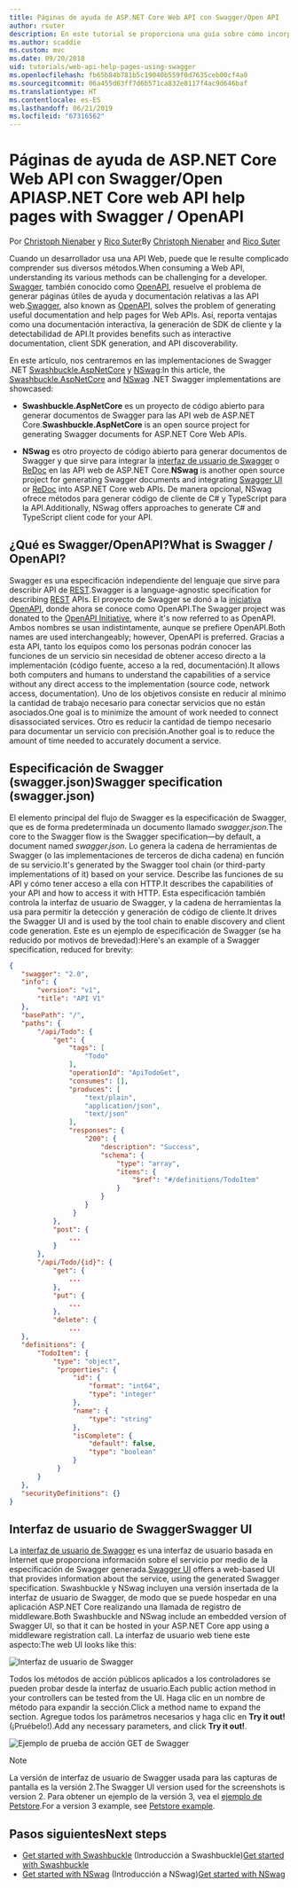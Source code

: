 ```yaml
---
title: Páginas de ayuda de ASP.NET Core Web API con Swagger/Open API
author: rsuter
description: En este tutorial se proporciona una guía sobre cómo incorporar Swagger para generar documentación y páginas de ayuda para una aplicación de API web.
ms.author: scaddie
ms.custom: mvc
ms.date: 09/20/2018
uid: tutorials/web-api-help-pages-using-swagger
ms.openlocfilehash: fb65b84b781b5c19040b559f0d7635ceb00cf4a0
ms.sourcegitcommit: 06a455d63ff7d6b571ca832e8117f4ac9d646baf
ms.translationtype: HT
ms.contentlocale: es-ES
ms.lasthandoff: 06/21/2019
ms.locfileid: "67316562"
---
```

# <a name="aspnet-core-web-api-help-pages-with-swagger--openapi"></a><span data-ttu-id="8e745-103">Páginas de ayuda de ASP.NET Core Web API con Swagger/Open API</span><span class="sxs-lookup"><span data-stu-id="8e745-103">ASP.NET Core web API help pages with Swagger / OpenAPI</span></span>

<span data-ttu-id="8e745-104">Por [Christoph Nienaber](https://twitter.com/zuckerthoben) y [Rico Suter](http://rsuter.com)</span><span class="sxs-lookup"><span data-stu-id="8e745-104">By [Christoph Nienaber](https://twitter.com/zuckerthoben) and [Rico Suter](http://rsuter.com)</span></span>

<span data-ttu-id="8e745-105">Cuando un desarrollador usa una API Web, puede que le resulte complicado comprender sus diversos métodos.</span><span class="sxs-lookup"><span data-stu-id="8e745-105">When consuming a Web API, understanding its various methods can be challenging for a developer.</span></span> <span data-ttu-id="8e745-106">[Swagger](https://swagger.io/), también conocido como [OpenAPI](https://www.openapis.org/), resuelve el problema de generar páginas útiles de ayuda y documentación relativas a las API web.</span><span class="sxs-lookup"><span data-stu-id="8e745-106">[Swagger](https://swagger.io/), also known as [OpenAPI](https://www.openapis.org/), solves the problem of generating useful documentation and help pages for Web APIs.</span></span> <span data-ttu-id="8e745-107">Así, reporta ventajas como una documentación interactiva, la generación de SDK de cliente y la detectabilidad de API.</span><span class="sxs-lookup"><span data-stu-id="8e745-107">It provides benefits such as interactive documentation, client SDK generation, and API discoverability.</span></span>

<span data-ttu-id="8e745-108">En este artículo, nos centraremos en las implementaciones de Swagger .NET [Swashbuckle.AspNetCore](https://github.com/domaindrivendev/Swashbuckle.AspNetCore) y [NSwag](https://github.com/RicoSuter/NSwag):</span><span class="sxs-lookup"><span data-stu-id="8e745-108">In this article, the [Swashbuckle.AspNetCore](https://github.com/domaindrivendev/Swashbuckle.AspNetCore) and [NSwag](https://github.com/RicoSuter/NSwag) .NET Swagger implementations are showcased:</span></span>

* <span data-ttu-id="8e745-109">**Swashbuckle.AspNetCore** es un proyecto de código abierto para generar documentos de Swagger para las API web de ASP.NET Core.</span><span class="sxs-lookup"><span data-stu-id="8e745-109">**Swashbuckle.AspNetCore** is an open source project for generating Swagger documents for ASP.NET Core Web APIs.</span></span>

* <span data-ttu-id="8e745-110">**NSwag** es otro proyecto de código abierto para generar documentos de Swagger y que sirve para integrar la [interfaz de usuario de Swagger](https://swagger.io/swagger-ui/) o [ReDoc](https://github.com/Rebilly/ReDoc) en las API web de ASP.NET Core.</span><span class="sxs-lookup"><span data-stu-id="8e745-110">**NSwag** is another open source project for generating Swagger documents and integrating [Swagger UI](https://swagger.io/swagger-ui/) or [ReDoc](https://github.com/Rebilly/ReDoc) into ASP.NET Core web APIs.</span></span> <span data-ttu-id="8e745-111">De manera opcional, NSwag ofrece métodos para generar código de cliente de C# y TypeScript para la API.</span><span class="sxs-lookup"><span data-stu-id="8e745-111">Additionally, NSwag offers approaches to generate C# and TypeScript client code for your API.</span></span>

## <a name="what-is-swagger--openapi"></a><span data-ttu-id="8e745-112">¿Qué es Swagger/OpenAPI?</span><span class="sxs-lookup"><span data-stu-id="8e745-112">What is Swagger / OpenAPI?</span></span>

<span data-ttu-id="8e745-113">Swagger es una especificación independiente del lenguaje que sirve para describir API de [REST](https://en.wikipedia.org/wiki/Representational_state_transfer).</span><span class="sxs-lookup"><span data-stu-id="8e745-113">Swagger is a language-agnostic specification for describing [REST](https://en.wikipedia.org/wiki/Representational_state_transfer) APIs.</span></span> <span data-ttu-id="8e745-114">El proyecto de Swagger se donó a la [iniciativa OpenAPI](https://www.openapis.org/), donde ahora se conoce como OpenAPI.</span><span class="sxs-lookup"><span data-stu-id="8e745-114">The Swagger project was donated to the [OpenAPI Initiative](https://www.openapis.org/), where it's now referred to as OpenAPI.</span></span> <span data-ttu-id="8e745-115">Ambos nombres se usan indistintamente, aunque se prefiere OpenAPI.</span><span class="sxs-lookup"><span data-stu-id="8e745-115">Both names are used interchangeably; however, OpenAPI is preferred.</span></span> <span data-ttu-id="8e745-116">Gracias a esta API, tanto los equipos como los personas podrán conocer las funciones de un servicio sin necesidad de obtener acceso directo a la implementación (código fuente, acceso a la red, documentación).</span><span class="sxs-lookup"><span data-stu-id="8e745-116">It allows both computers and humans to understand the capabilities of a service without any direct access to the implementation (source code, network access, documentation).</span></span> <span data-ttu-id="8e745-117">Uno de los objetivos consiste en reducir al mínimo la cantidad de trabajo necesario para conectar servicios que no están asociados.</span><span class="sxs-lookup"><span data-stu-id="8e745-117">One goal is to minimize the amount of work needed to connect disassociated services.</span></span> <span data-ttu-id="8e745-118">Otro es reducir la cantidad de tiempo necesario para documentar un servicio con precisión.</span><span class="sxs-lookup"><span data-stu-id="8e745-118">Another goal is to reduce the amount of time needed to accurately document a service.</span></span>

## <a name="swagger-specification-swaggerjson"></a><span data-ttu-id="8e745-119">Especificación de Swagger (swagger.json)</span><span class="sxs-lookup"><span data-stu-id="8e745-119">Swagger specification (swagger.json)</span></span>

<span data-ttu-id="8e745-120">El elemento principal del flujo de Swagger es la especificación de Swagger, que es de forma predeterminada un documento llamado *swagger.json*.</span><span class="sxs-lookup"><span data-stu-id="8e745-120">The core to the Swagger flow is the Swagger specification&mdash;by default, a document named *swagger.json*.</span></span> <span data-ttu-id="8e745-121">Lo genera la cadena de herramientas de Swagger (o las implementaciones de terceros de dicha cadena) en función de su servicio.</span><span class="sxs-lookup"><span data-stu-id="8e745-121">It's generated by the Swagger tool chain (or third-party implementations of it) based on your service.</span></span> <span data-ttu-id="8e745-122">Describe las funciones de su API y cómo tener acceso a ella con HTTP.</span><span class="sxs-lookup"><span data-stu-id="8e745-122">It describes the capabilities of your API and how to access it with HTTP.</span></span> <span data-ttu-id="8e745-123">Esta especificación también controla la interfaz de usuario de Swagger, y la cadena de herramientas la usa para permitir la detección y generación de código de cliente.</span><span class="sxs-lookup"><span data-stu-id="8e745-123">It drives the Swagger UI and is used by the tool chain to enable discovery and client code generation.</span></span> <span data-ttu-id="8e745-124">Este es un ejemplo de especificación de Swagger (se ha reducido por motivos de brevedad):</span><span class="sxs-lookup"><span data-stu-id="8e745-124">Here's an example of a Swagger specification, reduced for brevity:</span></span>

```json
{
   "swagger": "2.0",
   "info": {
       "version": "v1",
       "title": "API V1"
   },
   "basePath": "/",
   "paths": {
       "/api/Todo": {
           "get": {
               "tags": [
                   "Todo"
               ],
               "operationId": "ApiTodoGet",
               "consumes": [],
               "produces": [
                   "text/plain",
                   "application/json",
                   "text/json"
               ],
               "responses": {
                   "200": {
                       "description": "Success",
                       "schema": {
                           "type": "array",
                           "items": {
                               "$ref": "#/definitions/TodoItem"
                           }
                       }
                   }
                }
           },
           "post": {
               ...
           }
       },
       "/api/Todo/{id}": {
           "get": {
               ...
           },
           "put": {
               ...
           },
           "delete": {
               ...
   },
   "definitions": {
       "TodoItem": {
           "type": "object",
            "properties": {
                "id": {
                    "format": "int64",
                    "type": "integer"
                },
                "name": {
                    "type": "string"
                },
                "isComplete": {
                    "default": false,
                    "type": "boolean"
                }
            }
       }
   },
   "securityDefinitions": {}
}
```

## <a name="swagger-ui"></a><span data-ttu-id="8e745-125">Interfaz de usuario de Swagger</span><span class="sxs-lookup"><span data-stu-id="8e745-125">Swagger UI</span></span>

<span data-ttu-id="8e745-126">La [interfaz de usuario de Swagger](https://swagger.io/swagger-ui/) es una interfaz de usuario basada en Internet que proporciona información sobre el servicio por medio de la especificación de Swagger generada.</span><span class="sxs-lookup"><span data-stu-id="8e745-126">[Swagger UI](https://swagger.io/swagger-ui/) offers a web-based UI that provides information about the service, using the generated Swagger specification.</span></span> <span data-ttu-id="8e745-127">Swashbuckle y NSwag incluyen una versión insertada de la interfaz de usuario de Swagger, de modo que se puede hospedar en una aplicación ASP.NET Core realizando una llamada de registro de middleware.</span><span class="sxs-lookup"><span data-stu-id="8e745-127">Both Swashbuckle and NSwag include an embedded version of Swagger UI, so that it can be hosted in your ASP.NET Core app using a middleware registration call.</span></span> <span data-ttu-id="8e745-128">La interfaz de usuario web tiene este aspecto:</span><span class="sxs-lookup"><span data-stu-id="8e745-128">The web UI looks like this:</span></span>

![Interfaz de usuario de Swagger](web-api-help-pages-using-swagger/_static/swagger-ui.png)

<span data-ttu-id="8e745-130">Todos los métodos de acción públicos aplicados a los controladores se pueden probar desde la interfaz de usuario.</span><span class="sxs-lookup"><span data-stu-id="8e745-130">Each public action method in your controllers can be tested from the UI.</span></span> <span data-ttu-id="8e745-131">Haga clic en un nombre de método para expandir la sección.</span><span class="sxs-lookup"><span data-stu-id="8e745-131">Click a method name to expand the section.</span></span> <span data-ttu-id="8e745-132">Agregue todos los parámetros necesarios y haga clic en **Try it out!** (¡Pruébelo!).</span><span class="sxs-lookup"><span data-stu-id="8e745-132">Add any necessary parameters, and click **Try it out!**.</span></span>

![Ejemplo de prueba de acción GET de Swagger](web-api-help-pages-using-swagger/_static/get-try-it-out.png)

> [!NOTE]
> <span data-ttu-id="8e745-134">La versión de interfaz de usuario de Swagger usada para las capturas de pantalla es la versión 2.</span><span class="sxs-lookup"><span data-stu-id="8e745-134">The Swagger UI version used for the screenshots is version 2.</span></span> <span data-ttu-id="8e745-135">Para obtener un ejemplo de la versión 3, vea el [ejemplo de Petstore](http://petstore.swagger.io/).</span><span class="sxs-lookup"><span data-stu-id="8e745-135">For a version 3 example, see [Petstore example](http://petstore.swagger.io/).</span></span>

## <a name="next-steps"></a><span data-ttu-id="8e745-136">Pasos siguientes</span><span class="sxs-lookup"><span data-stu-id="8e745-136">Next steps</span></span>

* <span data-ttu-id="8e745-137">[Get started with Swashbuckle](xref:tutorials/get-started-with-swashbuckle) (Introducción a Swashbuckle)</span><span class="sxs-lookup"><span data-stu-id="8e745-137">[Get started with Swashbuckle](xref:tutorials/get-started-with-swashbuckle)</span></span>
* <span data-ttu-id="8e745-138">[Get started with NSwag](xref:tutorials/get-started-with-nswag) (Introducción a NSwag)</span><span class="sxs-lookup"><span data-stu-id="8e745-138">[Get started with NSwag](xref:tutorials/get-started-with-nswag)</span></span>
